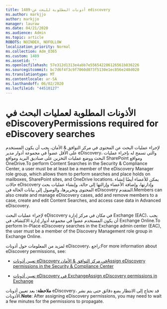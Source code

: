```yaml
---
title: 1489-أذونات المطلوبة للبحث عن ediscovery
ms.author: markjjo
author: markjjo
manager: lauraw
ms.date: 04/21/2020
ms.audience: Admin
ms.topic: article
ROBOTS: NOINDEX, NOFOLLOW
localization_priority: Normal
ms.collection: Adm_O365
ms.custom: 1489
ms.assetid: ''
ms.openlocfilehash: 57e312d1313e4abb7e556542286126561b836226
ms.sourcegitcommit: bc7d6f4f3c9f7060d073f5130e1ec856e248d020
ms.translationtype: MT
ms.contentlocale: ar-SA
ms.lasthandoff: 06/02/2020
ms.locfileid: "44510127"
---
```

# <a name="permissions-required-for-ediscovery-searches"></a><span data-ttu-id="efb71-102">الأذونات المطلوبة لعمليات البحث في eDiscovery</span><span class="sxs-lookup"><span data-stu-id="efb71-102">Permissions required for eDiscovery searches</span></span>

<span data-ttu-id="efb71-103">لإجراء عمليات البحث عن المحتوى في مركز التوافق & الأمان، يجب أن يكون المستخدم على الأقل عضواً في مجموعة أدوار مدير eDiscovery، والتي تسمح له بإجراء عمليات البحث ووضع عمليات التخزين على صناديق البريد ومواقع SharePoint ومواقع OneDrive.</span><span class="sxs-lookup"><span data-stu-id="efb71-103">To perform Content Searches in the Security & Compliance Center, a user must be at least be a member of the eDiscovery Manager role group, which allows them to perform searches and place holds on mailboxes, SharePoint sites, and OneDrive locations.</span></span> <span data-ttu-id="efb71-104">يمكن للأعضاء أيضًا إنشاء حالات eDiscovery وإدارتها، وإضافة الأعضاء وإزالتها إلى حالة، وإنشاء عمليات بحث المحتوى وتحريرها، والوصول إلى بيانات الحالة في eDiscovery المتقدم.</span><span class="sxs-lookup"><span data-stu-id="efb71-104">Members can also create and manage eDiscovery cases, add and remove members to a case, create and edit Content Searches, and access case data in Advanced eDiscovery.</span></span>

<span data-ttu-id="efb71-105">لإجراء عمليات البحث eDiscovery في مكان في مركز إدارة Exchange (EAC)، يجب أن يكون المستخدم عضواً في مجموعة أدوار إدارة الاكتشاف في Exchange Online.</span><span class="sxs-lookup"><span data-stu-id="efb71-105">To perform In-Place eDiscovery searches in the Exchange admin center (EAC), the user must be a member of the Discovery Management role group in Exchange Online.</span></span>

<span data-ttu-id="efb71-106">لمزيد من المعلومات حول أذونات eDiscovery، راجع:</span><span class="sxs-lookup"><span data-stu-id="efb71-106">For more information about eDiscovery permissions, see:</span></span> 

- [<span data-ttu-id="efb71-107">تعيين أذونات eDiscovery في مركز التوافق & الأمان</span><span class="sxs-lookup"><span data-stu-id="efb71-107">Assign eDiscovery permissions in the Security & Compliance Center</span></span>](https://docs.microsoft.com/microsoft-365/compliance/assign-ediscovery-permissions)

- [<span data-ttu-id="efb71-108">تعيين أذونات eDiscovery في Exchange</span><span class="sxs-lookup"><span data-stu-id="efb71-108">Assign eDiscovery permissions in Exchange</span></span>](https://docs.microsoft.com/exchange/security-and-compliance/in-place-ediscovery/assign-ediscovery-permissions)

<span data-ttu-id="efb71-109">**ملاحظة:** بعد تعيين أذونات eDiscovery، قد تحتاج إلى الانتظار بضع دقائق حتى يتم نشر الأذونات.</span><span class="sxs-lookup"><span data-stu-id="efb71-109">**Note**: After assigning eDiscovery permissions, you may need to wait a few minutes for the permissions to propagate.</span></span>
